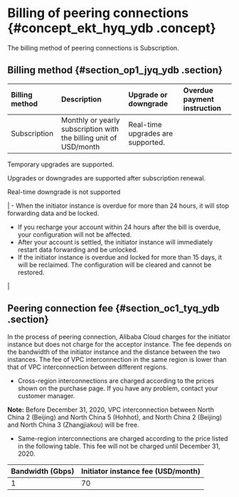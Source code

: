 # Billing of peering connections {#concept_ekt_hyq_ydb .concept}

The billing method of peering connections is Subscription.

## Billing method {#section_op1_jyq_ydb .section}

|Billing method|Description|Upgrade or downgrade|Overdue payment instruction|
|:-------------|:----------|:-------------------|:--------------------------|
|Subscription|Monthly or yearly subscription with the billing unit of USD/month| Real-time upgrades are supported.

 Temporary upgrades are supported.

 Upgrades or downgrades are supported after subscription renewal.

 Real-time downgrade is not supported

 | -   When the initiator instance is overdue for more than 24 hours, it will stop forwarding data and be locked.
-   If you recharge your account within 24 hours after the bill is overdue, your configuration will not be affected.
-   After your account is settled, the initiator instance will immediately restart data forwarding and be unlocked.
-   If the initiator instance is overdue and locked for more than 15 days, it will be reclaimed. The configuration will be cleared and cannot be restored.

 |

## Peering connection fee {#section_oc1_tyq_ydb .section}

In the process of peering connection, Alibaba Cloud charges for the initiator instance but does not charge for the acceptor instance. The fee depends on the bandwidth of the initiator instance and the distance between the two instances. The fee of VPC interconnection in the same region is lower than that of VPC interconnection between different regions.

-   Cross-region interconnections are charged according to the prices shown on the purchase page. If you have any problem, contact your customer manager.

**Note:** Before December 31, 2020, VPC interconnection between North China 2 \(Beijing\) and North China 5 \(Hohhot\), and North China 2 \(Beijing\) and North China 3 \(Zhangjiakou\) will be free.

-   Same-region interconnections are charged according to the price listed in the following table. This fee will not be charged until December 31, 2020.

|Bandwidth \(Gbps\)|Initiator instance fee \(USD/month\)|
|:-----------------|:-----------------------------------|
|1|70|


